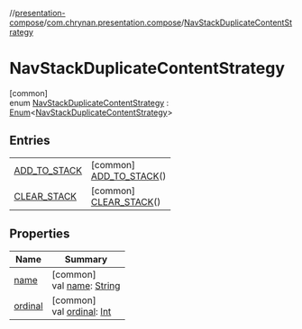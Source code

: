 //[presentation-compose](../../../index.md)/[com.chrynan.presentation.compose](../index.md)/[NavStackDuplicateContentStrategy](index.md)

# NavStackDuplicateContentStrategy

[common]\
enum [NavStackDuplicateContentStrategy](index.md) : [Enum](https://kotlinlang.org/api/latest/jvm/stdlib/kotlin/-enum/index.html)&lt;[NavStackDuplicateContentStrategy](index.md)&gt;

## Entries

| | |
|---|---|
| [ADD_TO_STACK](-a-d-d_-t-o_-s-t-a-c-k/index.md) | [common]<br>[ADD_TO_STACK](-a-d-d_-t-o_-s-t-a-c-k/index.md)() |
| [CLEAR_STACK](-c-l-e-a-r_-s-t-a-c-k/index.md) | [common]<br>[CLEAR_STACK](-c-l-e-a-r_-s-t-a-c-k/index.md)() |

## Properties

| Name | Summary |
|---|---|
| [name](-c-l-e-a-r_-s-t-a-c-k/index.md#-372974862%2FProperties%2F-399056487) | [common]<br>val [name](-c-l-e-a-r_-s-t-a-c-k/index.md#-372974862%2FProperties%2F-399056487): [String](https://kotlinlang.org/api/latest/jvm/stdlib/kotlin/-string/index.html) |
| [ordinal](-c-l-e-a-r_-s-t-a-c-k/index.md#-739389684%2FProperties%2F-399056487) | [common]<br>val [ordinal](-c-l-e-a-r_-s-t-a-c-k/index.md#-739389684%2FProperties%2F-399056487): [Int](https://kotlinlang.org/api/latest/jvm/stdlib/kotlin/-int/index.html) |
